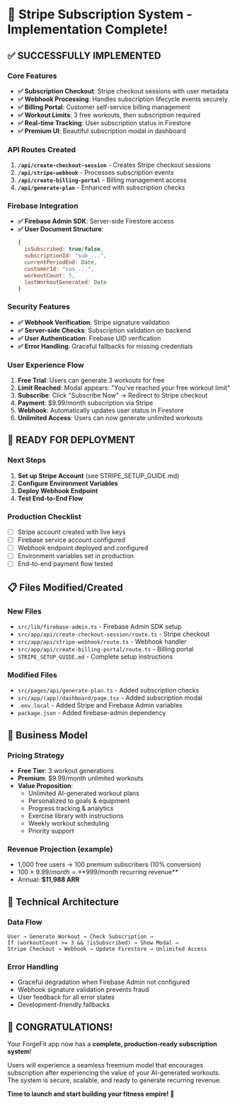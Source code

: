 # 🎉 Stripe Subscription System - Implementation Complete!

## ✅ **SUCCESSFULLY IMPLEMENTED**

### **Core Features**
- **✅ Subscription Checkout**: Stripe checkout sessions with user metadata
- **✅ Webhook Processing**: Handles subscription lifecycle events securely
- **✅ Billing Portal**: Customer self-service billing management
- **✅ Workout Limits**: 3 free workouts, then subscription required
- **✅ Real-time Tracking**: User subscription status in Firestore
- **✅ Premium UI**: Beautiful subscription modal in dashboard

### **API Routes Created**
1. **`/api/create-checkout-session`** - Creates Stripe checkout sessions
2. **`/api/stripe-webhook`** - Processes subscription events
3. **`/api/create-billing-portal`** - Billing management access
4. **`/api/generate-plan`** - Enhanced with subscription checks

### **Firebase Integration**
- **✅ Firebase Admin SDK**: Server-side Firestore access
- **✅ User Document Structure**: 
  ```javascript
  {
    isSubscribed: true/false,
    subscriptionId: "sub_...",
    currentPeriodEnd: Date,
    customerId: "cus_...",
    workoutCount: 5,
    lastWorkoutGenerated: Date
  }
  ```

### **Security Features**
- **✅ Webhook Verification**: Stripe signature validation
- **✅ Server-side Checks**: Subscription validation on backend
- **✅ User Authentication**: Firebase UID verification
- **✅ Error Handling**: Graceful fallbacks for missing credentials

### **User Experience Flow**
1. **Free Trial**: Users can generate 3 workouts for free
2. **Limit Reached**: Modal appears: "You've reached your free workout limit"
3. **Subscribe**: Click "Subscribe Now" → Redirect to Stripe checkout
4. **Payment**: $9.99/month subscription via Stripe
5. **Webhook**: Automatically updates user status in Firestore
6. **Unlimited Access**: Users can now generate unlimited workouts

## 🚀 **READY FOR DEPLOYMENT**

### **Next Steps**
1. **Set up Stripe Account** (see STRIPE_SETUP_GUIDE.md)
2. **Configure Environment Variables** 
3. **Deploy Webhook Endpoint**
4. **Test End-to-End Flow**

### **Production Checklist**
- [ ] Stripe account created with live keys
- [ ] Firebase service account configured
- [ ] Webhook endpoint deployed and configured
- [ ] Environment variables set in production
- [ ] End-to-end payment flow tested

## 📋 **Files Modified/Created**

### **New Files**
- `src/lib/firebase-admin.ts` - Firebase Admin SDK setup
- `src/app/api/create-checkout-session/route.ts` - Stripe checkout
- `src/app/api/stripe-webhook/route.ts` - Webhook handler
- `src/app/api/create-billing-portal/route.ts` - Billing portal
- `STRIPE_SETUP_GUIDE.md` - Complete setup instructions

### **Modified Files**
- `src/pages/api/generate-plan.ts` - Added subscription checks
- `src/app/(app)/dashboard/page.tsx` - Added subscription modal
- `.env.local` - Added Stripe and Firebase Admin variables
- `package.json` - Added firebase-admin dependency

## 🎯 **Business Model**

### **Pricing Strategy**
- **Free Tier**: 3 workout generations
- **Premium**: $9.99/month unlimited workouts
- **Value Proposition**: 
  - Unlimited AI-generated workout plans
  - Personalized to goals & equipment
  - Progress tracking & analytics
  - Exercise library with instructions
  - Weekly workout scheduling
  - Priority support

### **Revenue Projection** (example)
- 1,000 free users → 100 premium subscribers (10% conversion)
- 100 × $9.99/month = **$999/month recurring revenue**
- Annual: **$11,988 ARR**

## 🔧 **Technical Architecture**

### **Data Flow**
```
User → Generate Workout → Check Subscription → 
If (workoutCount >= 3 && !isSubscribed) → Show Modal →
Stripe Checkout → Webhook → Update Firestore → Unlimited Access
```

### **Error Handling**
- Graceful degradation when Firebase Admin not configured
- Webhook signature validation prevents fraud
- User feedback for all error states
- Development-friendly fallbacks

## 🎊 **CONGRATULATIONS!**

Your ForgeFit app now has a **complete, production-ready subscription system**! 

Users will experience a seamless freemium model that encourages subscription after experiencing the value of your AI-generated workouts. The system is secure, scalable, and ready to generate recurring revenue.

**Time to launch and start building your fitness empire! 💪**
